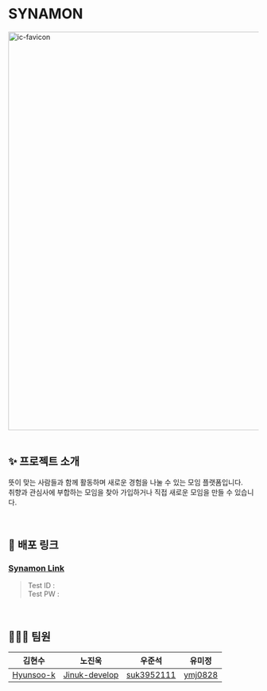 # SYNAMON
<img width="800" alt="ic-favicon" src="https://github.com/ymj0828/test-1/assets/96277798/36ecb0b0-f915-4ba1-bde0-b0dd1952be3a">
<br>
<br>

## ✨ 프로젝트 소개
뜻이 맞는 사람들과 함께 활동하며 새로운 경험을 나눌 수 있는 모임 플랫폼입니다.<br>
취향과 관심사에 부합하는 모임을 찾아 가입하거나 직접 새로운 모임을 만들 수 있습니다.

<br>

## 🔗 배포 링크
### [Synamon Link](https://synamon.vercel.app/)
> Test ID : <br>
> Test PW :

<br>

## :people_holding_hands: 팀원
|김현수|노진욱|우준석|유미정
|:---:|:---:|:---:|:---:|
|[Hyunsoo-k](https://github.com/Hyunsoo-k)|[Jinuk-develop](https://github.com/Jinuk-develop)|[suk3952111](https://github.com/suk3952111)|[ymj0828](https://github.com/ymj0828)|
